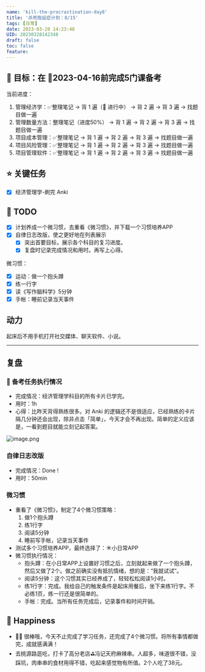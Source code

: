 ```yaml
---
name: 'kill-the-procrastination-day8'
title: '杀死拖延症计划：8/15'
tags: [日常]
date: 2023-03-28 14:23:48
UID: 20230328142348
draft: false
toc: false
feature: 
---
```


## 🎯 目标：在 📅2023-04-16前完成5门课备考
当前进度：
1. 管理经济学：✅整理笔记 → 背 1 遍（🔴 进行中） → 背 2 遍 → 背 3 遍 → 找题目做一遍
2. 管理数量方法：整理笔记（进度50%） → 背 1 遍 → 背 2 遍 → 背 3 遍 → 找题目做一遍
3. 项目成本管理：✅整理笔记 → 背 1 遍 → 背 2 遍 → 背 3 遍 → 找题目做一遍
4. 项目风险管理：✅整理笔记 → 背 1 遍 → 背 2 遍 → 背 3 遍 → 找题目做一遍
5. 项目管理软件：✅整理笔记 → 背 1 遍 → 背 2 遍 → 背 3 遍 → 找题目做一遍


## ⭐️ 关键任务
- [x] 经济管理学-刷完 Anki

<!--more-->

## 📝 TODO
- [x] 计划养成一个微习惯，去重看《微习惯》，并下载一个习惯培养APP
- [x] 自律日志改版，使之更好地在列表展示
	- [x] 突出首要目标，展示各个科目的复习进度。
	- [x] 复盘时记录完成情况和用时。再写上心得。

微习惯：
- [x] 运动：做一个抱头蹲
- [x] 练一行字
- [x] 读《写作脑科学》5分钟
- [x] 手帐：睡前记录当天事件

## 动力

起床后不用手机打开社交媒体、聊天软件、小说。

---
## 复盘
### 💯 备考任务执行情况
- 完成情况：经济管理学科目的所有卡片已学完。
- 用时：1h
- 心得：比昨天背得熟练很多。对 Anki 的逻辑还不是很适应，已经熟练的卡片隔几分钟还会出现，除非点击「简单」，今天才会不再出现。简单的定义应该是，一看到题目就能立刻记起答案。

![image.png](https://s2.loli.net/2023/03/28/BFtpsAKWkbm56wD.png)


### 自律日志改版
- 完成情况：Done !
- 用时：50min

### 微习惯
- 重看了《微习惯》，制定了4个微习惯策略：
	1. 做1个抱头蹲
	2. 练1行字
	3. 阅读5分钟
	4. 睡前写手帐，记录当天事件
- 测试多个习惯培养APP，最终选择了：☀️小日常APP
- 微习惯执行情况：
	- 抱头蹲：在小日常APP上设置好习惯之后，立刻就起来做了一个抱头蹲，然后又做了2个。做之前确实没有抵抗情绪，想的是：“我就试试”。
	- 阅读5分钟：这个习惯其实已经养成了，轻轻松松阅读1小时。
	- 练1行字：完成。我给自己的触发条件是起床用餐后，坐下来练1行字。不必练1页，练一行还是很简单的。
	- 手帐：完成。当所有任务完成后，记录事件和时间开销。

## 🎉 Happiness
- 👍🏻 很棒哦，今天不止完成了学习任务，还完成了4个微习惯。将所有事情都做完，成就感满满！
- 去桃源路逛吃，打卡了高分老店⛳️冯记天府麻辣串。人超多，味道很不错，没踩坑，肉串串的食材用得不错，吃起来感觉物有所值。2个人吃了38元。
